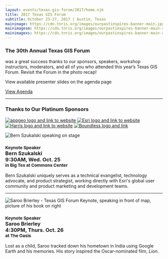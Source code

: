 ```yaml
---
layout: events/texas-gis-forum/2017/home.njk
title: 2017 Texas GIS Forum
subtitle: October 23-27, 2017 | Austin, Texas
mainimage: https://cdn.tnris.org/images/ourpastinspires-banner-main.jpg
mainimagesm: https://cdn.tnris.org/images/ourpastinspires-banner-main-sm.jpg
mainimagexs: https://cdn.tnris.org/images/ourpastinspires-banner-main-sm.jpg
---
```


<div class="row">

<div class="col-sm-5">
<h3>The 30th Annual Texas GIS Forum</h3>
<p class="lead-forum">
  was a great success thanks to our sponsors, speakers, workshop instructors, moderators, and all of you who attended this year’s Texas GIS Forum. Revisit the Forum in the photo recap!
</p>
 <p class="lead-forum">View available presenter slides on the agenda page</p>

 <a class="btn btn-periwinkle btn-lg" href="/texas-gis-forum/2017/agenda"><i class="fa fa-camera"></i> View Agenda</a>
<hr>
<h3>Thanks to Our Platinum Sponsors</h3>
<p>    <a class="welcome-logo" href="https://appgeo.com"><img  alt="appgeo logo and link to website" src="https://cdn.tnris.org/images/appgeo_logo.png"></a>
    <a class="welcome-logo" href="https://www.esri.com"><img   alt="Esri logo and link to website" src="https://cdn.tnris.org/images/esri_where_logo.png"></a>
<br class="d-none">
  <a class="welcome-logo"  href="https://www.harrisgeospatial.com"><img  alt="Harris logo and link to website" src="https://cdn.tnris.org/images/harris_sm.png"></a>
  <a class="welcome-logo" href="https://www.boundlessgeo.com/"><img alt="Boundless logo and link" src="https://cdn.tnris.org/images/boundless_lg.png"></a>
</p>
</div>

<div class="col-sm-7 keynote-welcome-2017">
<img src="https://cdn.tnris.org/images/bern-speaking.jpg" alt="Bern Szukalski speaking on stage">
<h3><small class="text-muted">Keynote Speaker</small><br><strong>Bern Szukalski</strong><br>9:30AM, Wed. Oct. 25<br><small>in Big Tex at Commons Center</small></h3>
<p>Bern Szukalski uniquely serves as a technical evangelist, technology advocate, and product strategist, working directly with Esri's global user community and product marketing and development teams.</p>
<hr class="clearfix">  

<img src="https://cdn.tnris.org/images/saroo-forum-banner.jpg" alt="Saroo Brierley - Texas GIS Forum Keynote, speaking in front of map, picture of his book on right">
<h3><small class="text-muted">Keynote Speaker</small><br><strong>Saroo Brierley</strong><br>4:30PM, Thurs. Oct. 26<br><small>at The Oasis</small></h3>
<p>Lost as a child, Saroo tracked down his hometown in India using Google Earth and his memories. His story inspired the Oscar-nominated film, <em>Lion</em>.</p>


</div>

</div>
